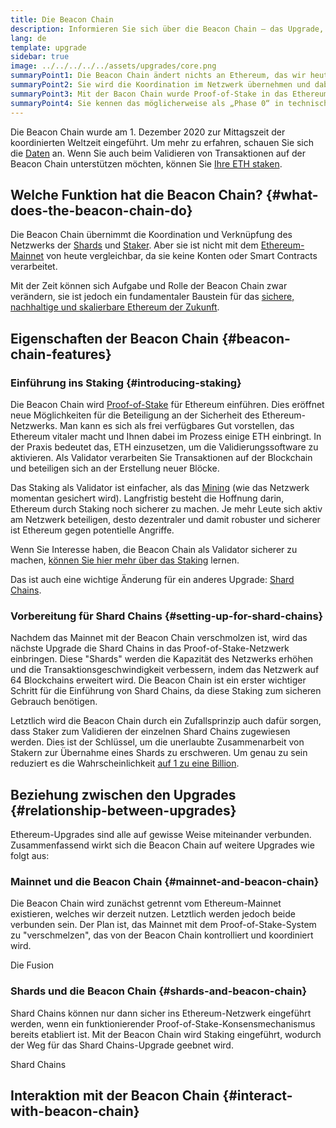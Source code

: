 ```yaml
---
title: Die Beacon Chain
description: Informieren Sie sich über die Beacon Chain – das Upgrade, mit dem Proof-of-Stake für Ethereum eingeführt wurde
lang: de
template: upgrade
sidebar: true
image: ../../../../../assets/upgrades/core.png
summaryPoint1: Die Beacon Chain ändert nichts an Ethereum, das wir heute verwenden.
summaryPoint2: Sie wird die Koordination im Netzwerk übernehmen und dabei als Konsensuslayer dienen.
summaryPoint3: Mit der Bacon Chain wurde Proof-of-Stake in das Ethereum Ökosystem eingeführt.
summaryPoint4: Sie kennen das möglicherweise als „Phase 0“ in technischen Dokumentationen.
---
```


<UpgradeStatus isShipped dateKey="page-upgrades-beacon-date">
    Die Beacon Chain wurde am 1. Dezember 2020 zur Mittagszeit der koordinierten Weltzeit eingeführt. Um mehr zu erfahren, schauen Sie sich die <a href="https://beaconscan.com/">Daten</a> an. Wenn Sie auch beim Validieren von Transaktionen auf der Beacon Chain unterstützen möchten, können Sie <a href="/staking/">Ihre ETH staken</a>.
</UpgradeStatus>

## Welche Funktion hat die Beacon Chain? {#what-does-the-beacon-chain-do}

Die Beacon Chain übernimmt die Koordination und Verknüpfung des Netzwerks der [Shards](/upgrades/shard-chains/) und [Staker](/staking/). Aber sie ist nicht mit dem [Ethereum-Mainnet](/glossary/#mainnet) von heute vergleichbar, da sie keine Konten oder Smart Contracts verarbeitet.

Mit der Zeit können sich Aufgabe und Rolle der Beacon Chain zwar verändern, sie ist jedoch ein fundamentaler Baustein für das [sichere, nachhaltige und skalierbare Ethereum der Zukunft](/upgrades/vision/).

## Eigenschaften der Beacon Chain {#beacon-chain-features}

### Einführung ins Staking {#introducing-staking}

Die Beacon Chain wird [Proof-of-Stake](/developers/docs/consensus-mechanisms/pos/) für Ethereum einführen. Dies eröffnet neue Möglichkeiten für die Beteiligung an der Sicherheit des Ethereum-Netzwerks. Man kann es sich als frei verfügbares Gut vorstellen, das Ethereum vitaler macht und Ihnen dabei im Prozess einige ETH einbringt. In der Praxis bedeutet das, ETH einzusetzen, um die Validierungssoftware zu aktivieren. Als Validator verarbeiten Sie Transaktionen auf der Blockchain und beteiligen sich an der Erstellung neuer Blöcke.

Das Staking als Validator ist einfacher, als das [Mining](/developers/docs/mining/) (wie das Netzwerk momentan gesichert wird). Langfristig besteht die Hoffnung darin, Ethereum durch Staking noch sicherer zu machen. Je mehr Leute sich aktiv am Netzwerk beteiligen, desto dezentraler und damit robuster und sicherer ist Ethereum gegen potentielle Angriffe.

<InfoBanner emoji=":money_bag:">
Wenn Sie Interesse haben, die Beacon Chain als Validator sicherer zu machen, <a href="/staking/">können Sie hier mehr über das Staking</a> lernen.
</InfoBanner>

Das ist auch eine wichtige Änderung für ein anderes Upgrade: [Shard Chains](/upgrades/shard-chains/).

### Vorbereitung für Shard Chains {#setting-up-for-shard-chains}

Nachdem das Mainnet mit der Beacon Chain verschmolzen ist, wird das nächste Upgrade die Shard Chains in das Proof-of-Stake-Netzwerk einbringen. Diese "Shards" werden die Kapazität des Netzwerks erhöhen und die Transaktionsgeschwindigkeit verbessern, indem das Netzwerk auf 64 Blockchains erweitert wird. Die Beacon Chain ist ein erster wichtiger Schritt für die Einführung von Shard Chains, da diese Staking zum sicheren Gebrauch benötigen.

Letztlich wird die Beacon Chain durch ein Zufallsprinzip auch dafür sorgen, dass Staker zum Validieren der einzelnen Shard Chains zugewiesen werden. Dies ist der Schlüssel, um die unerlaubte Zusammenarbeit von Stakern zur Übernahme eines Shards zu erschweren. Um genau zu sein reduziert es die Wahrscheinlichkeit [auf 1 zu eine Billion](https://medium.com/@chihchengliang/minimum-committee-size-explained-67047111fa20).

## Beziehung zwischen den Upgrades {#relationship-between-upgrades}

Ethereum-Upgrades sind alle auf gewisse Weise miteinander verbunden. Zusammenfassend wirkt sich die Beacon Chain auf weitere Upgrades wie folgt aus:

### Mainnet und die Beacon Chain {#mainnet-and-beacon-chain}

Die Beacon Chain wird zunächst getrennt vom Ethereum-Mainnet existieren, welches wir derzeit nutzen. Letztlich werden jedoch beide verbunden sein. Der Plan ist, das Mainnet mit dem Proof-of-Stake-System zu "verschmelzen", das von der Beacon Chain kontrolliert und koordiniert wird.

<ButtonLink to="/upgrades/merge/">
    Die Fusion
</ButtonLink>

### Shards und die Beacon Chain {#shards-and-beacon-chain}

Shard Chains können nur dann sicher ins Ethereum-Netzwerk eingeführt werden, wenn ein funktionierender Proof-of-Stake-Konsensmechanismus bereits etabliert ist. Mit der Beacon Chain wird Staking eingeführt, wodurch der Weg für das Shard Chains-Upgrade geebnet wird.

<ButtonLink to="/upgrades/shard-chains/">
    Shard Chains
</ButtonLink>

<Divider />

## Interaktion mit der Beacon Chain {#interact-with-beacon-chain}

<BeaconChainActions />

